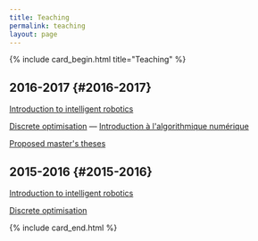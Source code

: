 ```yaml
---
title: Teaching
permalink: teaching
layout: page
---
```


{% include card_begin.html title="Teaching" %}

## 2016-2017 {#2016-2017}

[Introduction to intelligent robotics](/teaching-2016-2017-intelligent-robotics)

[Discrete optimisation](/teaching-2016-2017-discrete-optimisation) — [Introduction à l'algorithmique numérique](/teaching-2016-2017-algorithmique-numerique)

[Proposed master's theses](/teaching-2016-2017-proposed-theses)

## 2015-2016 {#2015-2016}

[Introduction to intelligent robotics](http://renaud-detry.net/teaching/info0948/)

[Discrete optimisation](/teaching-2015-2016-discrete-optimisation)

{% include card_end.html %}
